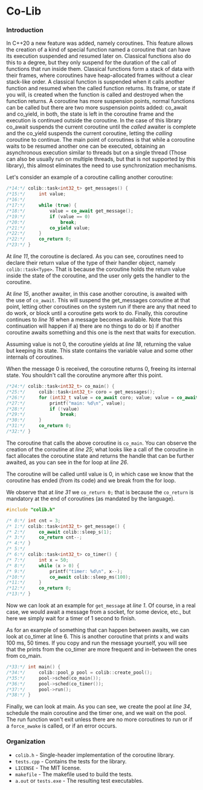# Co-Lib

### Introduction

In C++20 a new feature was added, namely coroutines. This feature allows the creation of a kind of
special function named a coroutine that can have its execution suspended and resumed later on.
Classical functions also do this to a degree, but they only suspend for the duration of the call of
functions that run inside them. Classical functions form a stack of data with their frames, where
coroutines have heap-allocated frames without a clear stack-like order. A classical function is
suspended when it calls another function and resumed when the called function returns. Its frame,
or state if you will, is created when the function is called and destroyed when the function returns.
A coroutine has more suspension points, normal functions can be called but there are two more
suspension points added: co_await and co_yield, in both, the state is left in the coroutine frame
and the execution is continued outside the coroutine. In the case of this library co_await suspends
the current coroutine until the *called* awaiter is complete and the co_yield suspends the current
coroutine, letting the *calling* coroutine to continue. The main point of coroutines is that while
a coroutine waits to be resumed another one can be executed, obtaining an asynchronous execution
similar to threads but on a single thread (Those can also be usually run on multiple threads,
but that is not supported by this library), this almost eliminates the need to use synchronization
mechanisms.

Let's consider an example of a coroutine calling another coroutine:

```cpp
/*14:*/ colib::task<int32_t> get_messages() {
/*15:*/     int value;
/*16:*/ 
/*17:*/     while (true) {
/*18:*/         value = co_await get_message();
/*19:*/         if (value == 0)
/*20:*/             break;
/*21:*/         co_yield value;
/*22:*/     }
/*22:*/     co_return 0;
/*23:*/ }
```
At *line 11*, the coroutine is declared. As you can see, coroutines need to declare their return value
of the type of their handler object, namely `colib::task<Type>`. That is because the coroutine holds the
return value inside the state of the coroutine, and the user only gets the handler to the coroutine.

At *line 15*, another awaiter, in this case another coroutine, is awaited with the use of `co_await`.
This will suspend the get_messages coroutine at that point, letting other coroutines on the system
run if there are any that need to do work, or block until a coroutine gets work to do. Finally,
this coroutine continues to *line 16* when a message becomes available. Note that this continuation
will happen if a) there are no things to do or b) if another coroutine awaits something and this
one is the next that waits for execution.

Assuming value is not 0, the coroutine yields at *line 18*, returning the value but keeping its state.
This state contains the variable value and some other internals of coroutines.

When the message 0 is received, the coroutine returns 0, freeing its internal state. You shouldn't
call the coroutine anymore after this point.

```cpp
/*24:*/ colib::task<int32_t> co_main() {
/*25:*/     colib::task<int32_t> coro = get_messages();
/*26:*/     for (int32_t value = co_await coro; value; value = co_await coro) {
/*27:*/         printf("main: %d\n", value);
/*28:*/         if (!value)
/*29:*/             break;
/*30:*/     }
/*31:*/     co_return 0;
/*32:*/ }
```

The coroutine that calls the above coroutine is `co_main`. You can observe the creation of the
coroutine at *line 25*; what looks like a call of the coroutine in fact allocates the coroutine state
and returns the handle that can be further awaited, as you can see in the for loop at *line 26*.

The coroutine will be called until value is 0, in which case we know that the coroutine has ended
(from its code) and we break from the for loop.

We observe that at *line 31* we `co_return 0;` that is because the `co_return` is mandatory at the end of
coroutines (as mandated by the language).

```cpp
#include "colib.h"

/* 0:*/ int cnt = 3;
/* 1:*/ colib::task<int32_t> get_message() {
/* 2:*/     co_await colib::sleep_s(1);
/* 3:*/     co_return cnt--;
/* 4:*/ }
/* 5:*/ 
/* 6:*/ colib::task<int32_t> co_timer() {
/* 7:*/     int x = 50;
/* 8:*/     while (x > 0) {
/* 9:*/         printf("timer: %d\n", x--);
/*10:*/         co_await colib::sleep_ms(100);
/*11:*/     }
/*12:*/     co_return 0;
/*13:*/ }
```

Now we can look at an example for `get_message` at *line 1*. Of course, in a real case, we would await a
message from a socket, for some device, etc., but here we simply wait for a timer of 1 second to
finish.

As for an example of something that can happen between awaits, we can look at co_timer at line 6.
This is another coroutine that prints x and waits 100 ms, 50 times. If you copy and run the message
yourself, you will see that the prints from the co_timer are more frequent and in-between the ones
from co_main.

```cpp
/*33:*/ int main() {
/*34:*/     colib::pool_p pool = colib::create_pool();
/*35:*/     pool->sched(co_main());
/*36:*/     pool->sched(co_timer());
/*37:*/     pool->run();
/*38:*/ }
```

Finally, we can look at main. As you can see, we create the pool at *line 34*, schedule the main
coroutine and the timer one, and we wait on the pool. The run function won't exit unless there are
no more coroutines to run or if a `force_awake` is called, or if an error occurs.

### Organization

- `colib.h` - Single-header implementation of the coroutine library.
- `tests.cpp` - Contains the tests for the library.
- `LICENSE` - The MIT license.
- `makefile` - The makefile used to build the tests.
- `a.out` or `tests.exe` - The resulting test executables.
